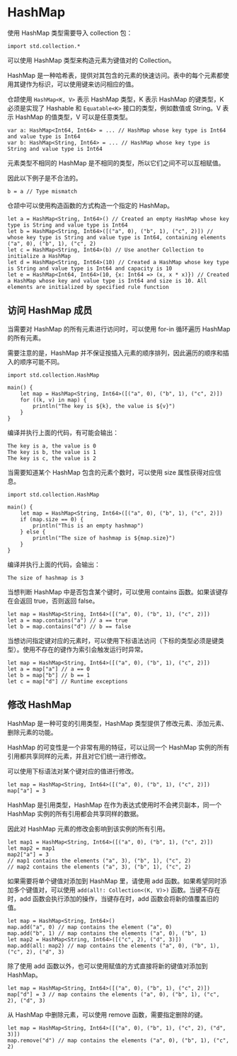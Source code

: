 # HashMap

使用 HashMap 类型需要导入 collection 包：

<!-- run -->

```cangjie
import std.collection.*
```

可以使用 HashMap 类型来构造元素为键值对的 Collection。

HashMap 是一种哈希表，提供对其包含的元素的快速访问。表中的每个元素都使用其键作为标识，可以使用键来访问相应的值。

仓颉使用 `HashMap<K, V>` 表示 HashMap 类型，K 表示 HashMap 的键类型，K 必须是实现了 Hashable 和 `Equatable<K>` 接口的类型，例如数值或 String。V 表示 HashMap 的值类型，V 可以是任意类型。

```cangjie
var a: HashMap<Int64, Int64> = ... // HashMap whose key type is Int64 and value type is Int64
var b: HashMap<String, Int64> = ... // HashMap whose key type is String and value type is Int64
```

元素类型不相同的 HashMap 是不相同的类型，所以它们之间不可以互相赋值。

因此以下例子是不合法的。

```cangjie
b = a // Type mismatch
```

仓颉中可以使用构造函数的方式构造一个指定的 HashMap。

<!-- run -->

```cangjie
let a = HashMap<String, Int64>() // Created an empty HashMap whose key type is String and value type is Int64
let b = HashMap<String, Int64>([("a", 0), ("b", 1), ("c", 2)]) // whose key type is String and value type is Int64, containing elements ("a", 0), ("b", 1), ("c", 2)
let c = HashMap<String, Int64>(b) // Use another Collection to initialize a HashMap
let d = HashMap<String, Int64>(10) // Created a HashMap whose key type is String and value type is Int64 and capacity is 10
let e = HashMap<Int64, Int64>(10, {x: Int64 => (x, x * x)}) // Created a HashMap whose key and value type is Int64 and size is 10. All elements are initialized by specified rule function
```

## 访问 HashMap 成员

当需要对 HashMap 的所有元素进行访问时，可以使用 for-in 循环遍历 HashMap 的所有元素。

需要注意的是，HashMap 并不保证按插入元素的顺序排列，因此遍历的顺序和插入的顺序可能不同。

<!-- verify -->

```cangjie
import std.collection.HashMap

main() {
    let map = HashMap<String, Int64>([("a", 0), ("b", 1), ("c", 2)])
    for ((k, v) in map) {
        println("The key is ${k}, the value is ${v}")
    }
}
```

编译并执行上面的代码，有可能会输出：

```text
The key is a, the value is 0
The key is b, the value is 1
The key is c, the value is 2
```

当需要知道某个 HashMap 包含的元素个数时，可以使用 size 属性获得对应信息。

<!-- verify -->

```cangjie
import std.collection.HashMap

main() {
    let map = HashMap<String, Int64>([("a", 0), ("b", 1), ("c", 2)])
    if (map.size == 0) {
        println("This is an empty hashmap")
    } else {
        println("The size of hashmap is ${map.size}")
    }
}
```

编译并执行上面的代码，会输出：

```text
The size of hashmap is 3
```

当想判断 HashMap 中是否包含某个键时，可以使用 contains 函数。如果该键存在会返回 true，否则返回 false。

<!-- run -->

```cangjie
let map = HashMap<String, Int64>([("a", 0), ("b", 1), ("c", 2)])
let a = map.contains("a") // a == true
let b = map.contains("d") // b == false
```

当想访问指定键对应的元素时，可以使用下标语法访问（下标的类型必须是键类型）。使用不存在的键作为索引会触发运行时异常。

```cangjie
let map = HashMap<String, Int64>([("a", 0), ("b", 1), ("c", 2)])
let a = map["a"] // a == 0
let b = map["b"] // b == 1
let c = map["d"] // Runtime exceptions
```

## 修改 HashMap

HashMap 是一种可变的引用类型，HashMap 类型提供了修改元素、添加元素、删除元素的功能。

HashMap 的可变性是一个非常有用的特征，可以让同一个 HashMap 实例的所有引用都共享同样的元素，并且对它们统一进行修改。

可以使用下标语法对某个键对应的值进行修改。

<!-- run -->

```cangjie
let map = HashMap<String, Int64>([("a", 0), ("b", 1), ("c", 2)])
map["a"] = 3
```

HashMap 是引用类型，HashMap 在作为表达式使用时不会拷贝副本，同一个 HashMap 实例的所有引用都会共享同样的数据。

因此对 HashMap 元素的修改会影响到该实例的所有引用。

<!-- run -->

```cangjie
let map1 = HashMap<String, Int64>([("a", 0), ("b", 1), ("c", 2)])
let map2 = map1
map2["a"] = 3
// map1 contains the elements ("a", 3), ("b", 1), ("c", 2)
// map2 contains the elements ("a", 3), ("b", 1), ("c", 2)
```

如果需要将单个键值对添加到 HashMap 里，请使用 add 函数。如果希望同时添加多个键值对，可以使用 `add(all!: Collection<(K, V)>)` 函数。当键不存在时，add 函数会执行添加的操作，当键存在时，add 函数会将新的值覆盖旧的值。

<!-- run -->

```cangjie
let map = HashMap<String, Int64>()
map.add("a", 0) // map contains the element ("a", 0)
map.add("b", 1) // map contains the elements ("a", 0), ("b", 1)
let map2 = HashMap<String, Int64>([("c", 2), ("d", 3)])
map.add(all: map2) // map contains the elements ("a", 0), ("b", 1), ("c", 2), ("d", 3)
```

除了使用 add 函数以外，也可以使用赋值的方式直接将新的键值对添加到 HashMap。

<!-- run -->

```cangjie
let map = HashMap<String, Int64>([("a", 0), ("b", 1), ("c", 2)])
map["d"] = 3 // map contains the elements ("a", 0), ("b", 1), ("c", 2), ("d", 3)
```

从 HashMap 中删除元素，可以使用 remove 函数，需要指定删除的键。

<!-- run -->

```cangjie
let map = HashMap<String, Int64>([("a", 0), ("b", 1), ("c", 2), ("d", 3)])
map.remove("d") // map contains the elements ("a", 0), ("b", 1), ("c", 2)
```
